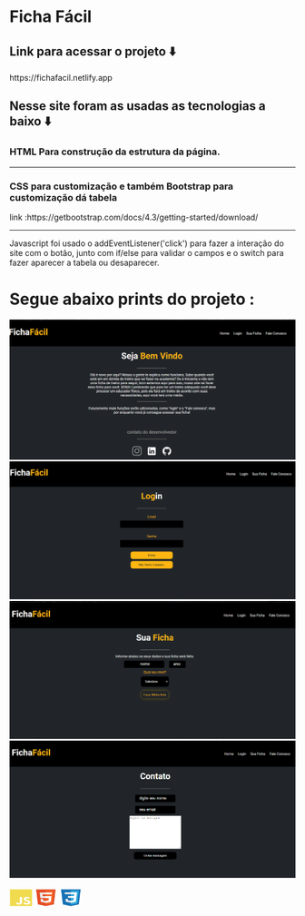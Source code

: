 # Ficha Fácil
<div>
<h2>Link para acessar o projeto ⬇️</h2>
  https://fichafacil.netlify.app
</div>
<h2>Nesse site foram as usadas as tecnologias a baixo ⬇️</h2>
<div>
<h3>HTML Para construção da estrutura da página.</h3>
  <hr>
</div>
<div>
<h3>CSS para customização e também Bootstrap para customização dá tabela</h3>
 link :https://getbootstrap.com/docs/4.3/getting-started/download/
  <hr>
</div>
<div>Javascript foi usado o addEventListener('click') para fazer a interação do site com o botão, junto com if/else para validar o campos e o switch para fazer aparecer a tabela ou desaparecer.</div>

# Segue abaixo prints do projeto :

<div><img src="/img/Captura de Tela (30).png" alt=""></div>

<div><img src="/img/Captura de Tela (32).png" alt=""></div>
<div><img src="/img/Captura de Tela (33).png" alt=""></div>
<div><img src="/img/Captura de Tela (34).png" alt=""></div>

<div><br>
  <img align="center" alt="Rafa-Js" height="30" width="40" src="https://raw.githubusercontent.com/devicons/devicon/master/icons/javascript/javascript-plain.svg">

 <img align="center" alt="Rafa-HTML" height="30" width="40" src="https://raw.githubusercontent.com/devicons/devicon/master/icons/html5/html5-original.svg">
  
 <img align="center" alt="Rafa-CSS" height="30" width="40" src="https://raw.githubusercontent.com/devicons/devicon/master/icons/css3/css3-original.svg">
  
</div>
